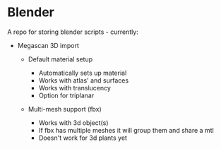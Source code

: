 # Blender
A repo for storing blender scripts - currently:
- Megascan 3D import
  - Default material setup
    - Automatically sets up material
    - Works with atlas' and surfaces
    - Works with translucency
    - Option for triplanar

  - Multi-mesh support (fbx)
    - Works with 3d object(s)
    - If fbx has multiple meshes it will group them and share a mtl
    - Doesn't work for 3d plants yet
